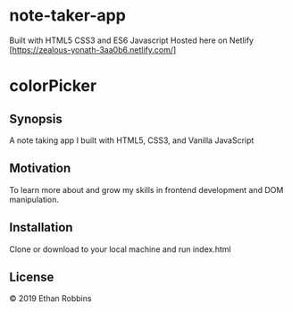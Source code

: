 # note-taker-app
Built with HTML5 CSS3 and ES6 Javascript
Hosted here on Netlify [https://zealous-yonath-3aa0b6.netlify.com/]


# colorPicker
## Synopsis

A note taking app I  built with HTML5, CSS3, and Vanilla JavaScript

## Motivation

To learn more about and grow my skills in frontend development and DOM manipulation. 

## Installation

Clone or download to your local machine and run index.html


## License

&copy; 2019 Ethan Robbins
